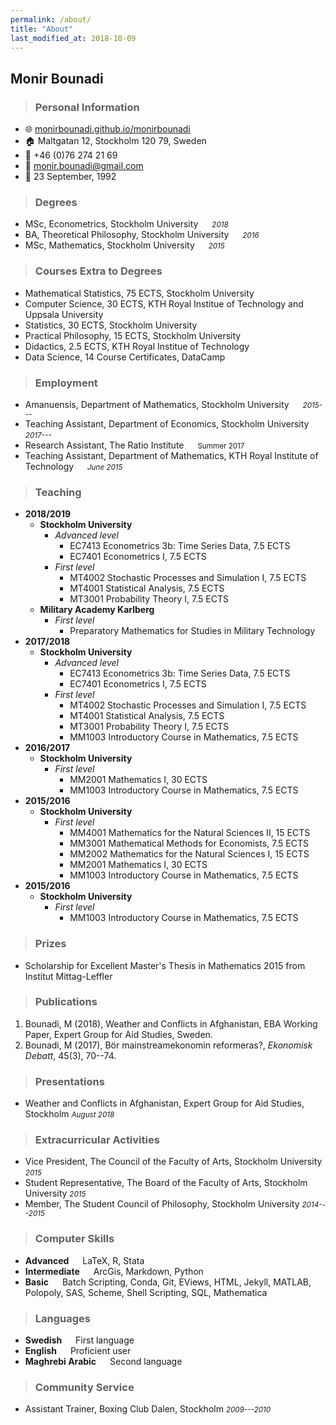 ```yaml
---
permalink: /about/
title: "About"
last_modified_at: 2018-10-09
---
```


## Monir Bounadi 

> ### Personal Information

- :globe_with_meridians: [monirbounadi.github.io/monirbounadi][homepage]
- :house: Maltgatan 12, Stockholm 120 79, Sweden 
- :iphone: +46 (0)76 274 21 69
- :email: [monir.bounadi@gmail.com ][email]
- :birthday: 23 September, 1992

> ### Degrees

- MSc, Econometrics, Stockholm University &emsp; <small>*2018*</small>
- BA, Theoretical Philosophy, Stockholm University &emsp; <small>*2016*</small>
- MSc, Mathematics, Stockholm University &emsp; <small>*2015*</small>

> ### Courses Extra to Degrees

- Mathematical Statistics, 75 ECTS, Stockholm University
- Computer Science, 30 ECTS, KTH Royal Institue of Technology and Uppsala University
- Statistics, 30 ECTS, Stockholm University 
- Practical Philosophy, 15 ECTS, Stockholm University 
- Didactics, 2.5 ECTS, KTH Royal Institue of Technology
- Data Science, 14 Course Certificates, DataCamp

> ### Employment 

- Amanuensis, Department of Mathematics, Stockholm University &emsp; <small>*2015---*</small>
- Teaching Assistant, Department of Economics, Stockholm University &emsp; <small>*2017---*</small>
- Research Assistant, The Ratio Institute &emsp; <small>Summer 2017</small>
- Teaching Assistant, Department of Mathematics, KTH Royal Institute of Technology &emsp; <small>*June 2015*</small>

> ### Teaching 

* __2018/2019__
	* __Stockholm University__
		* *Advanced level*
			* EC7413 Econometrics 3b: Time Series Data, 7.5 ECTS
			* EC7401 Econometrics I, 7.5 ECTS 
		* *First level*
			* MT4002 Stochastic Processes and Simulation I, 7.5 ECTS 
			* MT4001 Statistical Analysis, 7.5 ECTS
			* MT3001 Probability Theory I, 7.5 ECTS 
	* __Military Academy Karlberg__
		* *First level*
			* Preparatory Mathematics for Studies in Military Technology
* __2017/2018__
	* __Stockholm University__
		* *Advanced level*
			* EC7413 Econometrics 3b: Time Series Data, 7.5 ECTS
			* EC7401 Econometrics I, 7.5 ECTS 
		* *First level*
			* MT4002 Stochastic Processes and Simulation I, 7.5 ECTS 
			* MT4001 Statistical Analysis, 7.5 ECTS
			* MT3001 Probability Theory I, 7.5 ECTS 
			* MM1003 Introductory Course in Mathematics, 7.5 ECTS 
* __2016/2017__
	* __Stockholm University__
		* *First level*
			* MM2001 Mathematics I, 30 ECTS
			* MM1003 Introductory Course in Mathematics, 7.5 ECTS 
* __2015/2016__
	* __Stockholm University__
		* *First level*
			* MM4001 Mathematics for the Natural Sciences II, 15 ECTS 
			* MM3001 Mathematical Methods for Economists, 7.5 ECTS 
			* MM2002 Mathematics for the Natural Sciences I, 15 ECTS 
			* MM2001 Mathematics I, 30 ECTS
			* MM1003 Introductory Course in Mathematics, 7.5 ECTS 
* __2015/2016__
	* __Stockholm University__
		* *First level*
			* MM1003 Introductory Course in Mathematics, 7.5 ECTS 

> ### Prizes

- Scholarship for Excellent Master's Thesis in Mathematics 2015 from Institut Mittag-Leffler

> ### Publications

1. Bounadi, M (2018), Weather and Conflicts in Afghanistan, EBA Working Paper, Expert Group for Aid Studies, Sweden.
2. Bounadi, M (2017), Bör mainstreamekonomin reformeras?, *Ekonomisk Debatt*, 45(3), 70--74.

> ### Presentations

- Weather and Conflicts in Afghanistan, Expert Group for Aid Studies, Stockholm <small>*August 2018*</small>

> ### Extracurricular Activities

- Vice President, The Council of the Faculty of Arts, Stockholm University <small>*2015*</small>
- Student Representative, The Board of the Faculty of Arts, Stockholm University <small>*2015*</small>
- Member, The Student Council of Philosophy, Stockholm University <small>*2014---2015*</small>

> ### Computer Skills

- __Advanced__ &emsp; LaTeX, R, Stata
- __Intermediate__ &emsp; ArcGis, Markdown, Python
- __Basic__ &emsp; Batch Scripting, Conda, Git, EViews, HTML, Jekyll, MATLAB, Polopoly, SAS, Scheme, Shell Scripting, SQL, Mathematica

> ### Languages

- __Swedish__ &emsp; First language
- __English__ &emsp; Proficient user
- __Maghrebi Arabic__ &emsp; Second language

> ### Community Service

- Assistant Trainer, Boxing Club Dalen, Stockholm <small>*2009---2010*</small>

[homepage]: https://monirbounadi.github.io/monirbounadi
[email]: mailto:monir.bounadi@gmail.com 
